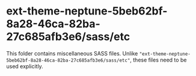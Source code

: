 # ext-theme-neptune-5beb62bf-8a28-46ca-82ba-27c685afb3e6/sass/etc

This folder contains miscellaneous SASS files. Unlike `"ext-theme-neptune-5beb62bf-8a28-46ca-82ba-27c685afb3e6/sass/etc"`, these files
need to be used explicitly.
